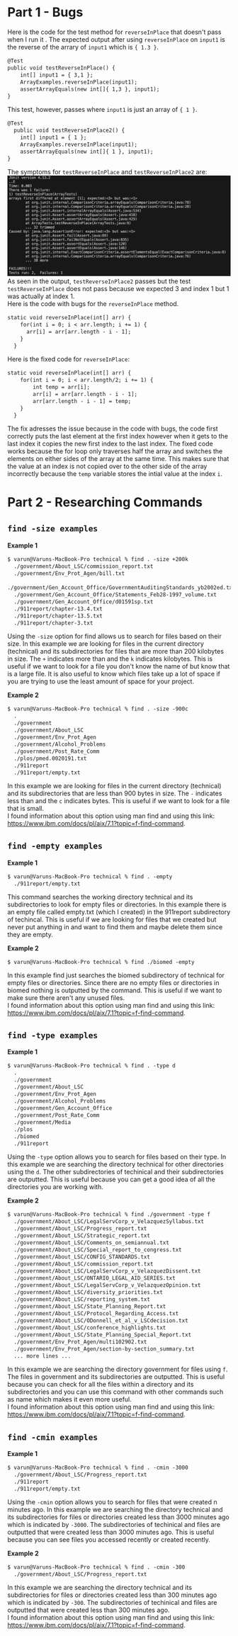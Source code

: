 # Part 1 - Bugs
Here is the code for the test method for ```reverseInPlace``` that doesn't pass when I run it . The expected output after using ```reverseInPlace``` on ```input1``` is the reverse of the arrary of ```input1``` which is ```{ 1.3 }```. 
```
@Test 
public void testReverseInPlace() {
    int[] input1 = { 3,1 };
    ArrayExamples.reverseInPlace(input1);
    assertArrayEquals(new int[]{ 1,3 }, input1);
}
```
This test, however, passes where ```input1``` is just an array of ```{ 1 }```.
```
@Test
  public void testReverseInPlace2() {
    int[] input1 = { 1 };
    ArrayExamples.reverseInPlace(input1);
    assertArrayEquals(new int[]{ 1 }, input1);
}
```
The symptoms for ```testReverseInPlace``` and ```testReverseInPlace2``` are:
![Image](symptom.png)
As seen in the output, ```testReverseInPlace2``` passes but the test ```testReverseInPlace``` does not pass because we expected 3 and index 1 but 1 was actually at index 1. \
Here is the code with bugs for the ```reverseInPlace``` method.
```
static void reverseInPlace(int[] arr) {
    for(int i = 0; i < arr.length; i += 1) {
      arr[i] = arr[arr.length - i - 1];
    }
  }
```
Here is the fixed code for ```reverseInPlace```:
```
static void reverseInPlace(int[] arr) {
    for(int i = 0; i < arr.length/2; i += 1) {
        int temp = arr[i];
        arr[i] = arr[arr.length - i - 1];
        arr[arr.length - i - 1] = temp;
    }
  }
```
The fix adresses the issue because in the code with bugs, the code first correctly puts the last element at the first index however when it gets to the last index it copies the new first index to the last index. The fixed code works because the for loop only traverses half the array and switches the elements on either sides of the array at the same time. This makes sure that the value at an index is not copied over to the other side of the array incorrectly because the ```temp``` variable stores the intial value at the index ```i```.

# Part 2 - Researching Commands
## ```find -size examples```
**Example 1**
```
$ varun@Varuns-MacBook-Pro technical % find . -size +200k 
  ./government/About_LSC/commission_report.txt
  ./government/Env_Prot_Agen/bill.txt
  ./government/Gen_Account_Office/GovernmentAuditingStandards_yb2002ed.txt
  ./government/Gen_Account_Office/Statements_Feb28-1997_volume.txt
  ./government/Gen_Account_Office/d01591sp.txt
  ./911report/chapter-13.4.txt
  ./911report/chapter-13.5.txt
  ./911report/chapter-3.txt
```
Using the ```-size``` option for find allows us to search for files based on their size. In this example we are looking for files in the current directory (technical) and its subdirectories for files that are more than 200 kilobytes in size. The ```+``` indicates more than and the ```k``` indicates kilobytes. This is useful if we want to look for a file you don't know the name of but know that is a large file. It is also useful to know which files take up a lot of space if you are trying to use the least amount of space for your project. 

**Example 2**
```
$ varun@Varuns-MacBook-Pro technical % find . -size -900c 
  .
  ./government
  ./government/About_LSC
  ./government/Env_Prot_Agen
  ./government/Alcohol_Problems
  ./government/Post_Rate_Comm
  ./plos/pmed.0020191.txt
  ./911report
  ./911report/empty.txt
```
In this example we are looking for files in the current directory (technical) and its subdirectories that are less than 900 bytes in size. The ```-``` indicates less than and the ```c``` indicates bytes. This is useful if we want to look for a file that is small. \
I found information about this option using man find and using this link: https://www.ibm.com/docs/pl/aix/7.1?topic=f-find-command.
## ```find -empty examples```
**Example 1**
```
$ varun@Varuns-MacBook-Pro technical % find . -empty
  ./911report/empty.txt
```
This command searches the working directory technical and its subdirectories to look for empty files or directories. In this example there is an empty file called empty.txt (which I created) in the 911report subdirectory of techincal. This is useful if we are looking for files that we created but never put anything in and want to find them and maybe delete them since they are empty.

**Example 2**
```
$ varun@Varuns-MacBook-Pro technical % find ./biomed -empty
```
In this example find just searches the biomed subdirectory of technical for empty files or directories. Since there are no empty files or directories in biomed nothing is outputted by the command. This is useful if we want to make sure there aren't any unused files. \
I found information about this option using man find and using this link: https://www.ibm.com/docs/pl/aix/7.1?topic=f-find-command.
## ```find -type examples```
**Example 1**
```
$ varun@Varuns-MacBook-Pro technical % find . -type d
  .
  ./government
  ./government/About_LSC
  ./government/Env_Prot_Agen
  ./government/Alcohol_Problems
  ./government/Gen_Account_Office
  ./government/Post_Rate_Comm
  ./government/Media
  ./plos
  ./biomed
  ./911report
```
Using the ```-type``` option allows you to search for files based on their type. In this example we are searching the directory technical for other directories using the ```d```. The other subdirectories of techinical and their subdirectories are outputted. This is useful because you can get a good idea of all the directories you are working with. 

**Example 2**
```
$ varun@Varuns-MacBook-Pro technical % find ./government -type f 
  ./government/About_LSC/LegalServCorp_v_VelazquezSyllabus.txt
  ./government/About_LSC/Progress_report.txt
  ./government/About_LSC/Strategic_report.txt
  ./government/About_LSC/Comments_on_semiannual.txt
  ./government/About_LSC/Special_report_to_congress.txt
  ./government/About_LSC/CONFIG_STANDARDS.txt
  ./government/About_LSC/commission_report.txt
  ./government/About_LSC/LegalServCorp_v_VelazquezDissent.txt
  ./government/About_LSC/ONTARIO_LEGAL_AID_SERIES.txt
  ./government/About_LSC/LegalServCorp_v_VelazquezOpinion.txt
  ./government/About_LSC/diversity_priorities.txt
  ./government/About_LSC/reporting_system.txt
  ./government/About_LSC/State_Planning_Report.txt
  ./government/About_LSC/Protocol_Regarding_Access.txt
  ./government/About_LSC/ODonnell_et_al_v_LSCdecision.txt
  ./government/About_LSC/conference_highlights.txt
  ./government/About_LSC/State_Planning_Special_Report.txt
  ./government/Env_Prot_Agen/multi102902.txt
  ./government/Env_Prot_Agen/section-by-section_summary.txt
  ... more lines ...
```
In this example we are searching the directory government for files using ```f```. The files in government and its subdirectories are outputted. This is useful because you can check for all the files within a directory and its subdirectories and you can use this command with other commands such as name which makes it even more useful. \
I found information about this option using man find and using this link: https://www.ibm.com/docs/pl/aix/7.1?topic=f-find-command.
## ```find -cmin examples```
**Example 1**
```
$ varun@Varuns-MacBook-Pro technical % find . -cmin -3000
  ./government/About_LSC/Progress_report.txt
  ./911report
  ./911report/empty.txt
```
Using the ```-cmin``` option allows you to search for files that were created n minutes ago. In this example we are searching the directory technical and its subdirectories for files or directories created less than 3000 minutes ago which is indicated by ```-3000```. The  subdirectories of techinical and files are outputted that were created less than 3000 minutes ago. This is useful because you can see files you accessed recently or created recently.

**Example 2**
```
$ varun@Varuns-MacBook-Pro technical % find . -cmin -300 
  ./government/About_LSC/Progress_report.txt
```
In this example we are searching the directory technical and its subdirectories for files or directories created less than 300 minutes ago which is indicated by ```-300```. The  subdirectories of techinical and files are outputted that were created less than 300 minutes ago. \
I found information about this option using man find and using this link: https://www.ibm.com/docs/pl/aix/7.1?topic=f-find-command.
